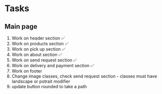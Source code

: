 # Tasks

## Main page

1. Work on header section ✅
2. Work on products section ✅
3. Work on pick up section ✅
4. Work on about section ✅
5. Work on send request section ✅
6. Work on delivery and payment section ✅
7. Work on footer
8. Change image classes, check send request section - classes must have landscape or potrait modifier
9. update button rounded to take a path
